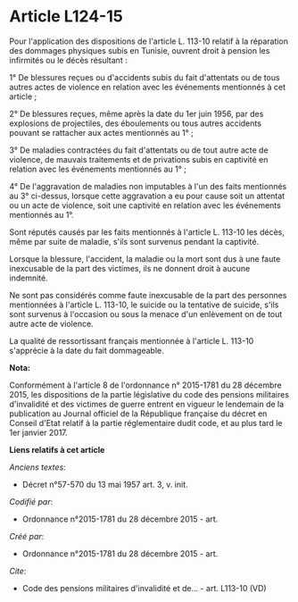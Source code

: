 # Article L124-15

Pour l'application des dispositions de l'article L. 113-10 relatif à la réparation des dommages physiques subis en Tunisie,
ouvrent droit à pension les infirmités ou le décès résultant :

1° De blessures reçues ou d'accidents subis du fait d'attentats ou de tous autres actes de violence en relation avec les
événements mentionnés à cet article ;

2° De blessures reçues, même après la date du 1er juin 1956, par des explosions de projectiles, des éboulements ou tous
autres accidents pouvant se rattacher aux actes mentionnés au 1° ;

3° De maladies contractées du fait d'attentats ou de tout autre acte de violence, de mauvais traitements et de privations
subis en captivité en relation avec les événements mentionnés au 1° ;

4° De l'aggravation de maladies non imputables à l'un des faits mentionnés au 3° ci-dessus, lorsque cette aggravation a eu
pour cause soit un attentat ou un acte de violence, soit une captivité en relation avec les événements mentionnés au 1°.

Sont réputés causés par les faits mentionnés à l'article L. 113-10 les décès, même par suite de maladie, s'ils sont survenus
pendant la captivité.

Lorsque la blessure, l'accident, la maladie ou la mort sont dus à une faute inexcusable de la part des victimes, ils ne
donnent droit à aucune indemnité.

Ne sont pas considérés comme faute inexcusable de la part des personnes mentionnées à l'article L. 113-10, le suicide ou la
tentative de suicide, s'ils sont survenus à l'occasion ou sous la menace d'un enlèvement on de tout autre acte de violence.

La qualité de ressortissant français mentionnée à l'article L. 113-10 s'apprécie à la date du fait dommageable.

**Nota:**

Conformément à l'article 8 de l'ordonnance n° 2015-1781 du 28 décembre 2015, les dispositions de la partie législative du
code des pensions militaires d'invalidité et des victimes de guerre entrent en vigueur le lendemain de la publication au
Journal officiel de la République française du décret en Conseil d'Etat relatif à la partie réglementaire dudit code, et au
plus tard le 1er janvier 2017.

**Liens relatifs à cet article**

_Anciens textes_:

  - Décret n°57-570 du 13 mai 1957 art. 3, v. init.

_Codifié par_:

  - Ordonnance n°2015-1781 du 28 décembre 2015 - art.

_Créé par_:

  - Ordonnance n°2015-1781 du 28 décembre 2015 - art.

_Cite_:

  - Code des pensions militaires d'invalidité et de... - art. L113-10 (VD)
